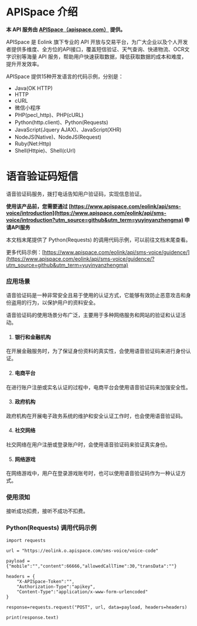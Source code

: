 # APISpace 介绍
**本 API 服务由 [APISpace（apispace.com）](https://www.apispace.com/?utm_source=github&utm_term=yuyinyanzhengma) 提供。**

APISpace 是 Eolink 旗下专业的 API 开放与交易平台，为广大企业以及个人开发者提供多维度、全方位的API接口，覆盖短信验证、天气查询、快递物流、OCR文字识别等海量 API 服务，帮助用户快速获取数据，降低获取数据的成本和难度，提升开发效率。

APISpace 提供15种开发语言的代码示例，分别是：
- Java(OK HTTP)
- HTTP
- cURL
- 微信小程序
- PHP(pecl_http)、PHP(cURL)
- Python(http.client)、Python(Requests)
- JavaScript(Jquery AJAX)、JavaScript(XHR)
- NodeJS(Native)、NodeJS(Request)
- Ruby(Net:Http)
- Shell(Httpie)、Shell(cUrl)

# 语音验证码短信
语音验证码服务，拨打电话告知用户验证码，实现信息验证。

**使用该产品前，您需要通过 [https://www.apispace.com/eolink/api/sms-voice/introduction](https://www.apispace.com/eolink/api/sms-voice/introduction?utm_source=github&utm_term=yuyinyanzhengma) 申请API服务**

本文档末尾提供了 Python(Requests) 的调用代码示例，可以前往文档末尾查看。

更多代码示例：[https://www.apispace.com/eolink/api/sms-voice/guidence/](https://www.apispace.com/eolink/api/sms-voice/guidence/?utm_source=github&utm_term=yuyinyanzhengma)

### 应用场景

语音验证码是一种非常安全且易于使用的认证方式，它能够有效防止恶意攻击和身份盗用的行为，以保护用户的资料安全。

语音验证码的使用场景分布广泛，主要用于多种网络服务和网站的验证和认证活动。
1.  #### 银行和金融机构
在开展金融服务时，为了保证身份资料的真实性，会使用语音验证码来进行身份认证。

2.  #### 电商平台
在进行账户注册或实名认证的过程中，电商平台会使用语音验证码来加强安全性。

3.  #### 政府机构
政府机构在开展电子政务系统的维护和安全认证工作时，也会使用语音验证码。

4.  #### 社交网络
社交网络在用户注册或登录账户时，会使用语音验证码来验证真实身份。

5.  #### 网络游戏
在网络游戏中，用户在登录游戏账号时，也可以使用语音验证码作为一种认证方式。

### 使用须知

接听成功扣费，接听不成功不扣费。

### Python(Requests) 调用代码示例

```
import requests

url = "https://eolink.o.apispace.com/sms-voice/voice-code"

payload = {"mobile":"","content":66666,"allowedCallTime":30,"transData":""}

headers = {
    "X-APISpace-Token":"",
    "Authorization-Type":"apikey",
    "Content-Type":"application/x-www-form-urlencoded"
}

response=requests.request("POST", url, data=payload, headers=headers)

print(response.text)

```
